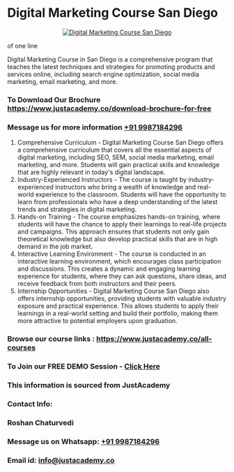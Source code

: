 # Digital Marketing Course San Diego

<p align="center">
  <a href="https://justacademy.co/course-detail/digital-marketing">
    <img src="https://justacademy.co/storage2/course_image/1676636720_course_image.webp" alt="Digital Marketing Course San Diego">
  </a>
</p>
 of one line

Digital Marketing Course in San Diego is a comprehensive program that teaches the latest techniques and strategies for promoting products and services online, including search engine optimization, social media marketing, email marketing, and more. 

### To Download Our Brochure https://www.justacademy.co/download-brochure-for-free
### Message us for more information [+91 9987184296](https://api.whatsapp.com/send?phone=919987184296)
1) Comprehensive Curriculum - Digital Marketing Course San Diego offers a comprehensive curriculum that covers all the essential aspects of digital marketing, including SEO, SEM, social media marketing, email marketing, and more. Students will gain practical skills and knowledge that are highly relevant in today's digital landscape.
2) Industry-Experienced Instructors - The course is taught by industry-experienced instructors who bring a wealth of knowledge and real-world experience to the classroom. Students will have the opportunity to learn from professionals who have a deep understanding of the latest trends and strategies in digital marketing.
3) Hands-on Training - The course emphasizes hands-on training, where students will have the chance to apply their learnings to real-life projects and campaigns. This approach ensures that students not only gain theoretical knowledge but also develop practical skills that are in high demand in the job market.
4) Interactive Learning Environment - The course is conducted in an interactive learning environment, which encourages class participation and discussions. This creates a dynamic and engaging learning experience for students, where they can ask questions, share ideas, and receive feedback from both instructors and their peers.
5) Internship Opportunities - Digital Marketing Course San Diego also offers internship opportunities, providing students with valuable industry exposure and practical experience. This allows students to apply their learnings in a real-world setting and build their portfolio, making them more attractive to potential employers upon graduation.

### Browse our course links : https://www.justacademy.co/all-courses 
### To Join our FREE DEMO Session - [Click Here](https://www.justacademy.co/register-for-course-demo)


### This information is sourced from JustAcademy
### Contact Info:
### Roshan Chaturvedi
### Message us on Whatsapp: [+91 9987184296](https://api.whatsapp.com/send?phone=919987184296)
### Email id: [info@justacademy.co](mailto:info@justacademy.co)
                    